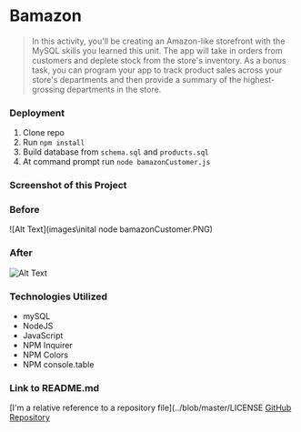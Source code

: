 # Bamazon
>In this activity, you'll be creating an Amazon-like storefront with the MySQL skills you learned this unit. The app will take in orders from customers and deplete stock from the store's inventory. As a bonus task, you can program your app to track product sales across your store's departments and then provide a summary of the highest-grossing departments in the store.

### Deployment

1. Clone repo
2. Run `npm install`
3. Build database from `schema.sql` and `products.sql`
4. At command prompt run `node bamazonCustomer.js`

### Screenshot of this Project

### Before
![Alt Text](images\inital node bamazonCustomer.PNG)

### After
![Alt Text]()

### Technologies Utilized

* mySQL
* NodeJS
* JavaScript
* NPM Inquirer
* NPM Colors
* NPM console.table

### Link to README.md

[I'm a relative reference to a repository file](../blob/master/LICENSE
[GitHub Repository](https://github.com/seanrichter/Bamazon)